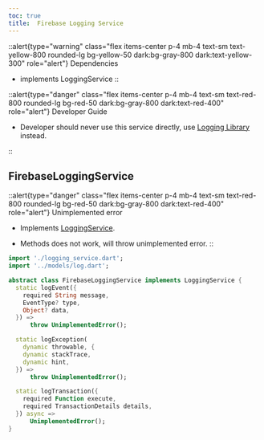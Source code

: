 ```yaml
---
toc: true
title:  Firebase Logging Service
---
```



::alert{type="warning" class="flex items-center p-4 mb-4 text-sm text-yellow-800 rounded-lg bg-yellow-50 dark:bg-gray-800 dark:text-yellow-300" role="alert"}
Dependencies   
- implements LoggingService
::

::alert{type="danger" class="flex items-center p-4 mb-4 text-sm text-red-800 rounded-lg bg-red-50 dark:bg-gray-800 dark:text-red-400" role="alert"} 
Developer Guide

- Developer should never use this service directly, use [Logging Library](../logging_library.md) instead.

::

## FirebaseLoggingService

::alert{type="danger" class="flex items-center p-4 mb-4 text-sm text-red-800 rounded-lg bg-red-50 dark:bg-gray-800 dark:text-red-400" role="alert"}
Unimplemented error
- Implements [LoggingService](./logging_service.md).

- Methods does not work, will throw unimplemented error.
::

```dart
import './logging_service.dart';
import '../models/log.dart';

abstract class FirebaseLoggingService implements LoggingService {
  static logEvent({
    required String message,
    EventType? type,
    Object? data,
  }) =>
      throw UnimplementedError();

  static logException(
    dynamic throwable, {
    dynamic stackTrace,
    dynamic hint,
  }) =>
      throw UnimplementedError();

  static logTransaction({
    required Function execute,
    required TransactionDetails details,
  }) async =>
      UnimplementedError();
}
```
